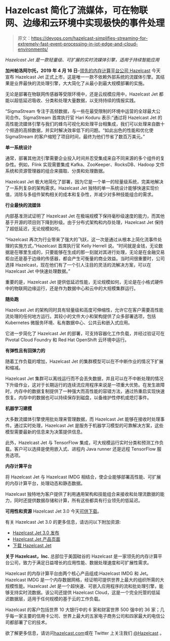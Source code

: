 # Hazelcast 简化了流媒体，可在物联网、边缘和云环境中实现极快的事件处理

> 原文：<https://devops.com/hazelcast-simplifies-streaming-for-extremely-fast-event-processing-in-iot-edge-and-cloud-environments/>

*Hazelcast Jet 是一款轻量级、可扩展的实时流媒体引擎，适用于持续智能应用*

**加州帕洛阿尔托，2019 年 4 月 16 日**–[领先的内存计算平台公司 Hazelcast](https://hazelcast.com/) 今天宣布 Hazelcast Jet 正式上市，这是唯一一款不依赖外部系统的流媒体引擎。其结果是业界最快的流处理引擎，大大简化了从最小到最大规模部署的实施。

无论是部署在物联网传感器等受限环境中，还是云规模应用中，Hazelcast Jet 都能以超低延迟吸收、分类和处理大量数据，以支持持续的情报实践。

“SigmaStream 专注于高频数据，与一些在最受限制的环境中运营的全球最大公司合作。SigmaStream 首席执行官 Hari Koduru 表示:“通过将 Hazelcast Jet 的高性能流媒体引擎与我们的蜂鸟可视化和处理平台相集成，我们可以处理来自数十个频道的高频数据，并实时解决效率低下的问题。“如此出色的性能和优化使 SigmaStream 的客户缩短了项目时间，最终为他们节省了数百万美元。”

**单一系统设计**

通常，部署其他流引擎需要企业投入时间并忍受集成来自不同来源的多个组件的复杂性。例如，Flink 实现需要集成 Kafka、ZooKeeper、RocksDB、Hadoop 文件系统和资源管理器的组合来摄取、分类和处理数据。

Hazelcast Jet 极大地简化了部署，因为它是一个单一的轻量级系统，完美地解决了一系列复杂的架构需求。Hazelcast Jet 独特的单一系统设计能够快速实现价值，消除与多组件架构相关的成本和复杂性，并减少对多种技能组合的需求。

**行业最快的流媒体**

内部基准测试证明了 Hazelcast Jet 在极端规模下保持毫秒级速度的能力，而其他基于开源的项目则下降到秒级。由于分布式架构和内存处理，Hazelcast Jet 保持了超低延迟，无论规模如何。

“Hazelcast 再次为行业带来了强大的飞跃，这一次是通过从根本上简化流事件处理的实施方式，”Hazelcast 首席执行官 Kelly Herrell 说。“时间就是金钱，无论数据是在哪里生成的，只要能够在生成的那一刻就对其进行处理，无论是在金融交易柜台还是基于边缘的传感器，都会产生可衡量的商业效益。当时间很重要时，公司选择 Hazelcast，现在他们有了一个引人注目的灵活的流解决方案，可以在 Hazelcast Jet 中快速处理数据。”

重要的是，Hazelcast Jet 提供低延迟性能，无论规模如何，无论是在小格式硬件中的物联网边缘运行，还是作为数据中心和云中的大规模集群运行。

**随处跑**

Hazelcast Jet 的架构同时具有轻量级和高度可伸缩性，允许它在客户需要高性能流处理的任何地方运行。其较小的文件大小和架构提供了众多部署选项，包括 Kubernetes 微服务环境、私有数据中心、公共云和嵌入式应用。

它进一步简化了 Hazelcast Jet 的部署，可支持容器化工作负载，并经过验证可在 Pivotal Cloud Foundry 和 Red Hat OpenShift 云环境中运行。

**有弹性且有回弹力的**

随着工作负载的增加，Hazelcast Jet 的集群模型可以在不中断作业的情况下扩展和缩减。

Hazelcast Jet 集群可以离线运行而不会丢失数据，并且可以在不中断处理的情况下升级作业，这对于长期运行的连续流应用程序来说是一项重大优势。在发生故障时，内存中的数据复制提供了一种强大而高性能的容错方法，通过热重启实现快速恢复。内存中的数据也可以持续保存到磁盘，以备维护性停机或熄灯事件。

**机器学习建模**

大多数流媒体引擎使用批处理来管理数据，而 Hazelcast Jet 能够在接收时处理事件。通过实时处理，Hazelcast Jet 是服务于机器学习模型的可靠解决方案，这些模型需要最新的信息来为决策提供信息。

此外，Hazelcast Jet 与 TensorFlow 集成，可大规模运行实时分类和预测工作负载。客户可以选择是使用嵌入式、进程内 Java runner 还是远程 TensorFlow 服务选项。

**内存计算平台**

将 Hazelcast Jet 与 Hazelcast IMDG 相结合，使企业能够部署高性能、可扩展的内存计算平台，处理动态和静态数据。

Hazelcast 独特地为客户提供了利用通用架构和技能组合来接收和处理流数据的能力，同时还提供数据存储和计算，所有这些都具有行业领先的低延迟。

**可用性和资源** Hazelcast Jet 3.0 今天[可供下载](https://hazelcast.com/download/)。

有关 Hazelcast Jet 3.0 的更多信息，请访问以下附加资源:

*   [Hazelcast Jet 3.0 发布](https://hazelcast.com/blog/jet-3-0-is-released)
*   [Hazelcast Jet 产品页面](https://hazelcast.com/products/jet/)
*   [下载 Hazelcast Jet](https://hazelcast.com/download/)

**关于 Hazelcast，Inc.** 总部位于美国硅谷的 Hazelcast 是一家领先的内存计算平台公司，致力于满足日益增长的应用性能、数据处理速度和可扩展性需求。

Hazelcast 的内存计算平台由两个核心产品组成:Hazelcast IMDG 和 Jet。Hazelcast IMDG 是一个内存数据网格，经证明可提供世界上最大的组织所需的大规模性能。Hazelcast Jet 是一个超快速、可嵌入应用程序的流和批处理引擎，能够支持实时流数据。该公司还提供 Hazelcast Cloud，这是一个完全托管的低延迟数据层，适用于任何规模的基于云的工作负载。

Hazelcast 的客户包括世界 10 大银行中的 6 家和财富世界 500 强中的 36 家；几乎每一家主要的信用卡公司、世界上最大的五家电子商务公司和四家最大的电信公司都部署了它的技术。

欲了解更多信息，请访问[hazelcast.com](http://www.hazelcast.com/)或在 Twitter 上关注我们 [@Hazelcast](https://www.twitter.com/hazelcast) 。